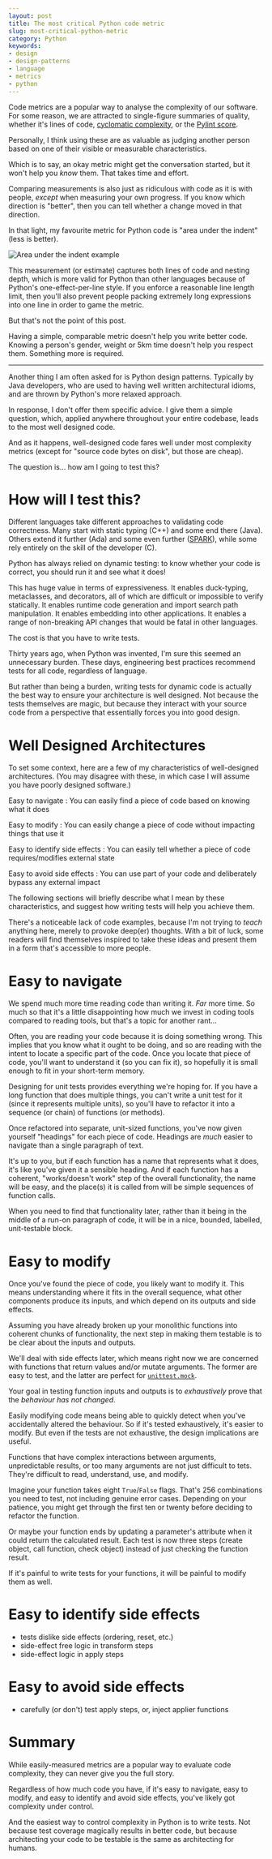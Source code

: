 ```yaml
---
layout: post
title: The most critical Python code metric
slug: most-critical-python-metric
category: Python
keywords:
- design
- design-patterns
- language
- metrics
- python
---
```


Code metrics are a popular way to analyse the complexity of our software. For some reason, we are attracted to single-figure summaries of quality, whether it's lines of code, [cyclomatic complexity](https://wikipedia.org/wiki/Cyclomatic_complexity), or the [Pylint score](http://pylint.pycqa.org/en/latest/user_guide/output.html#score-section).

Personally, I think using these are as valuable as judging another person based on one of their visible or measurable characteristics.

Which is to say, an okay metric might get the conversation started, but it won't help you _know_ them. That takes time and effort.

Comparing measurements is also just as ridiculous with code as it is with people, _except_ when measuring your own progress. If you know which direction is "better", then you can tell whether a change moved in that direction.

In that light, my favourite metric for Python code is "area under the indent" (less is better).

![Area under the indent example](TODO)

This measurement (or estimate) captures both lines of code and nesting depth, which is more valid for Python than other languages because of Python's one-effect-per-line style. If you enforce a reasonable line length limit, then you'll also prevent people packing extremely long expressions into one line in order to game the metric.

But that's not the point of this post.

Having a simple, comparable metric doesn't help you write better code. Knowing a person's gender, weight or 5km time doesn't help you respect them. Something more is required.

---

Another thing I am often asked for is Python design patterns. Typically by Java developers, who are used to having well written architectural idioms, and are thrown by Python's more relaxed approach.

In response, I don't offer them specific advice. I give them a simple question, which, applied anywhere throughout your entire codebase, leads to the most well designed code.

And as it happens, well-designed code fares well under most complexity metrics (except for "source code bytes on disk", but those are cheap).

The question is... how am I going to test this?

# How will I test this?

Different languages take different approaches to validating code correctness. Many start with static typing (C++) and some end there (Java). Others extend it further (Ada) and some even further ([SPARK](https://en.wikipedia.org/wiki/SPARK_%28programming_language%29)), while some rely entirely on the skill of the developer (C).

Python has always relied on dynamic testing: to know whether your code is correct, you should run it and see what it does!

This has huge value in terms of expressiveness. It enables duck-typing, metaclasses, and decorators, all of which are difficult or impossible to verify statically. It enables runtime code generation and import search path manipulation. It enables embedding into other applications. It enables a range of non-breaking API changes that would be fatal in other languages.

The cost is that you have to write tests.

Thirty years ago, when Python was invented, I'm sure this seemed an unnecessary burden. These days, engineering best practices recommend tests for all code, regardless of language.

But rather than being a burden, writing tests for dynamic code is actually the best way to ensure your architecture is well designed. Not because the tests themselves are magic, but because they interact with your source code from a perspective that essentially forces you into good design.

# Well Designed Architectures

To set some context, here are a few of my characteristics of well-designed architectures. (You may disagree with these, in which case I will assume you have poorly designed software.)

Easy to navigate
: You can easily find a piece of code based on knowing what it does

Easy to modify
: You can easily change a piece of code without impacting things that use it

Easy to identify side effects
: You can easily tell whether a piece of code requires/modifies external state

Easy to avoid side effects
: You can use part of your code and deliberately bypass any external impact

The following sections will briefly describe what I mean by these characteristics, and suggest how writing tests will help you achieve them.

There's a noticeable lack of code examples, because I'm not trying to _teach_ anything here, merely to provoke deep(er) thoughts. With a bit of luck, some readers will find themselves inspired to take these ideas and present them in a form that's accessible to more people.

# Easy to navigate

We spend much more time reading code than writing it. _Far_ more time. So much so that it's a little disappointing how much we invest in coding tools compared to reading tools, but that's a topic for another rant...

Often, you are reading your code because it is doing something wrong. This implies that you know what it ought to be doing, and so are reading with the intent to locate a specific part of the code. Once you locate that piece of code, you'll want to understand it (so you can fix it), so hopefully it is small enough to fit in your short-term memory.

Designing for unit tests provides everything we're hoping for. If you have a long function that does multiple things, you can't write a unit test for it (since it represents multiple units), so you'll have to refactor it into a sequence (or chain) of functions (or methods).

Once refactored into separate, unit-sized functions, you've now given yourself "headings" for each piece of code. Headings are _much_ easier to navigate than a single paragraph of text.

It's up to you, but if each function has a name that represents what it does, it's like you've given it a sensible heading. And if each function has a coherent, "works/doesn't work" step of the overall functionality, the name will be easy, and the place(s) it is called from will be simple sequences of function calls.

When you need to find that functionality later, rather than it being in the middle of a run-on paragraph of code, it will be in a nice, bounded, labelled, unit-testable block.

# Easy to modify

Once you've found the piece of code, you likely want to modify it. This means understanding where it fits in the overall sequence, what other components produce its inputs, and which depend on its outputs and side effects.

Assuming you have already broken up your monolithic functions into coherent chunks of functionality, the next step in making them testable is to be clear about the inputs and outputs.

We'll deal with side effects later, which means right now we are concerned with functions that return values and/or mutate arguments. The former are easy to test, and the latter are perfect for [`unittest.mock`](https://docs.python.org/3/library/unittest.mock.html).

Your goal in testing function inputs and outputs is to _exhaustively_ prove that the _behaviour has not changed_.

Easily modifying code means being able to quickly detect when you've accidentally altered the behaviour. So if it's tested exhaustively, it's easier to modify. But even if the tests are not exhaustive, the design implications are useful.

Functions that have complex interactions between arguments, unpredictable results, or too many arguments are not just difficult to tets. They're difficult to read, understand, use, and modify.

Imagine your function takes eight `True`/`False` flags. That's 256 combinations you need to test, not including genuine error cases. Depending on your patience, you might get through the first ten or twenty before deciding to refactor the function.

Or maybe your function ends by updating a parameter's attribute when it could return the calculated result. Each test is now three steps (create object, call function, check object) instead of just checking the function result.

If it's painful to write tests for your functions, it will be painful to modify them as well.

# Easy to identify side effects



* tests dislike side effects (ordering, reset, etc.)
* side-effect free logic in transform steps
* side-effect logic in apply steps

# Easy to avoid side effects

* carefully (or don't) test apply steps, or, inject applier functions

# Summary

While easily-measured metrics are a popular way to evaluate code complexity, they can never give you the full story.

Regardless of how much code you have, if it's easy to navigate, easy to modify, and easy to identify and avoid side effects, you've likely got complexity under control.

And the easiest way to control complexity in Python is to write tests. Not because test coverage magically results in better code, but because architecting your code to be testable is the same as architecting for humans.